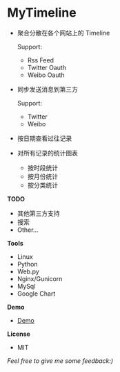 ﻿MyTimeline
==========

- 聚合分散在各个网站上的 Timeline

    Support:
    - Rss Feed
    - Twitter Oauth
    - Weibo Oauth

- 同步发送消息到第三方

    Support:
    - Twitter
    - Weibo

- 按日期查看过往记录

- 对所有记录的统计图表

    - 按时段统计
    - 按月份统计
    - 按分类统计

**TODO**

- 其他第三方支持
- 搜索
- Other...

**Tools**

- Linux
- Python
- Web.py
- Nginx/Gunicorn
- MySql
- Google Chart

**Demo**

- [Demo](http://i.caoyue.me)

**License**

- MIT

*Feel free to give me some feedback:)*
